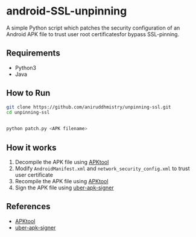 # android-SSL-unpinning

A simple Python script which patches the security configuration of an Android APK file to trust user root certificatesfor bypass SSL-pinning.

## Requirements

- Python3
- Java

## How to Run

```sh
git clone https://github.com/aniruddhmistry/unpinning-ssl.git
cd unpinning-ssl


python patch.py <APK filename>
```

## How it works

1. Decompile the APK file using [APKtool](https://ibotpeaches.github.io/Apktool/install/)
2. Modify `AndroidManifest.xml` and `network_security_config.xml` to trust user certificate
3. Recompile the APK file using [APKtool](https://ibotpeaches.github.io/Apktool/install/)
4. Sign the APK file using [uber-apk-signer](https://github.com/patrickfav/uber-apk-signer)

## References

- [APKtool](https://ibotpeaches.github.io/Apktool/install/)
- [uber-apk-signer](https://github.com/patrickfav/uber-apk-signer)